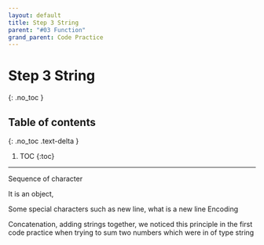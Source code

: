 ```yaml
---
layout: default
title: Step 3 String
parent: "#03 Function"
grand_parent: Code Practice
---
```


# Step 3 String
{: .no_toc }

## Table of contents
{: .no_toc .text-delta }

1. TOC
{:toc}

---


Sequence of character 

It is an object, 

Some special characters such as new line, what is a new line
Encoding


Concatenation, adding strings together, we noticed this principle in the first code practice when trying to sum two numbers which were in of type string